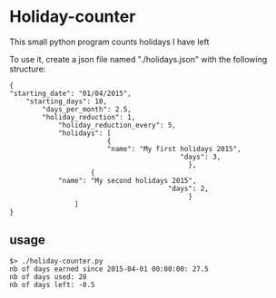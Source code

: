 # Holiday-counter
This small python program counts holidays I have left

To use it, create a json file named "./holidays.json" with the following structure:

    {
	"starting_date": "01/04/2015",
	    "starting_days": 10,
	        "days_per_month": 2.5,
		    "holiday_reduction": 1,
		        "holiday_reduction_every": 5,
			    "holidays": [
                     	    {
                            "name": "My first holidays 2015",
			    	    	                  "days": 3,
									            },
                        {
				"name": "My second holidays 2015",
					    	               "days": 2,
									            }
                    ]
    }

usage
-----

    $> ./holiday-counter.py
    nb of days earned since 2015-04-01 00:00:00: 27.5
    nb of days used: 28
    nb of days left: -0.5
